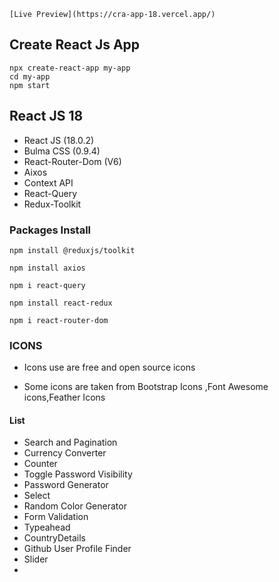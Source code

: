 

    [Live Preview](https://cra-app-18.vercel.app/)  

  
## Create React Js App
   
    npx create-react-app my-app
    cd my-app
    npm start


##	React JS	18

- React JS (18.0.2)
- Bulma CSS (0.9.4)
- React-Router-Dom (V6) 
- Aixos
- Context API
- React-Query
- Redux-Toolkit


### Packages Install 

    npm install @reduxjs/toolkit

    npm install axios

    npm i react-query

    npm install react-redux

    npm i react-router-dom


### ICONS 

 - Icons use are free and open source icons

 - Some icons are taken from Bootstrap Icons ,Font Awesome icons,Feather Icons


#### List 

 - Search and Pagination
 - Currency Converter
 - Counter
 - Toggle Password Visibility 
 - Password Generator
 - Select 
 - Random Color Generator
 - Form Validation
 - Typeahead
 - CountryDetails
 - Github User Profile Finder
 - Slider
 -  

